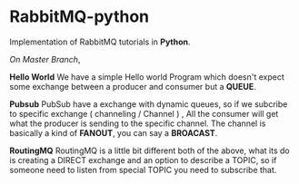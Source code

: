 # RabbitMQ-python

Implementation of RabbitMQ tutorials in **Python**.

*On Master Branch*, 

**Hello World**
We have a simple Hello world Program which doesn't expect some exchange between a producer and consumer but a **QUEUE**. 

**Pubsub**
PubSub have a exchange with dynamic queues, so if we subcribe to specific exchange ( channeling / Channel ) , All the consumer will get what the producer is sending to the specific channel. The channel is basically a kind of **FANOUT**, you can say a **BROACAST**.

**RoutingMQ**
RoutingMQ is a little bit different both of the above, what its do is creating a DIRECT exchange and an option to describe a TOPIC, so if someone need to listen from special TOPIC you need to subscribe that.
